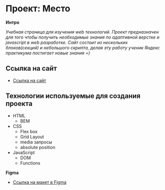 # Проект: Место

**Интро**

_Учебная страница для изучения web технологий. Проект предназначен для того чтобы получить необходимые знания по адаптивной верстке и javascript в web разработке. Сайт состоит из нескольких блоков(секций) и небольшого скрипта, делая эту работу ученик Яндекс практикума постигает новые знания =)_

## Ссылка на сайт
* [Ссылка на сайт]()

## Технологии используемые для создания проекта

* HTML
    * BEM
* CSS
    * Flex box
    * Grid Layout
    * media запросы
    * absolute position
* JavaScript
    * DOM
    * Functions

**Figma**

* [Ссылка на макет в Figma](https://www.figma.com/file/2cn9N9jSkmxD84oJik7xL7/JavaScript.-Sprint-4?node-id=0%3A1)
